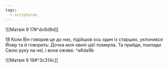 ```yaml
---
tags:
  - scriptures
---
```


![[Матвія 9 17#^dc6d8d]]

18 Коли Він говорив це до них, підійшов ось один із старших, уклонився Йому та й говорить: Дочка моя хвилі цієї померла. Та прийди, поклади Свою руку на неї, і вона оживе. ^e6da9b

![[Матвія 9 19#^3c314c]]
